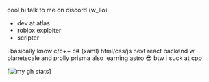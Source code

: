 cool hi talk to me on discord (w_llo)
- dev at atlas
- roblox exploiter
- scripter

i basically know c/c++ c# (xaml) html/css/js next react backend w planetscale and prolly prisma
also learning astro 😎
btw i suck at cpp

[![my gh stats](https://github-readme-stats.vercel.app/api?username=wello-gh)]
